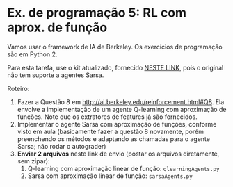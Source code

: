 # Ex. de programação 5: RL com aprox. de função

Vamos usar o framework de IA de Berkeley. Os exercícios de programação são em Python 2.

Para esta tarefa, use o kit atualizado, fornecido [NESTE LINK](https://moodle.inf.ufrgs.br/mod/resource/view.php?id=85709),  pois o original não tem suporte a agentes Sarsa.

Roteiro:

1. Fazer a Questão 8 em http://ai.berkeley.edu/reinforcement.html#Q8. Ela envolve a implementação de um agente Q-learning com aproximação de funções. Note que os extratores de features já são fornecidos.
2. Implementar o agente Sarsa com aproximação de funções, conforme visto em aula (basicamente fazer a questão 8 novamente, porém preenchendo os métodos e adaptando as chamadas para o agente Sarsa; não rodar o autograder)
3. **Enviar 2 arquivos** neste link de envio (postar os arquivos diretamente, sem zipar):
   1. Q-learning com aproximação linear de função: `qlearningAgents.py`
   2. Sarsa com aproximação linear de função: `sarsaAgents.py`